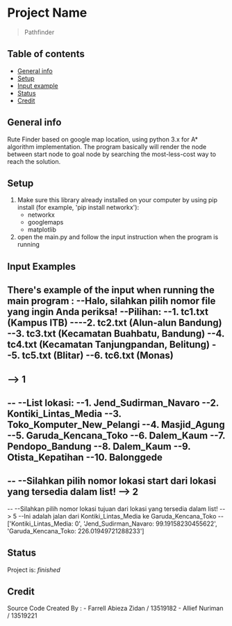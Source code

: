 # Project Name
> Pathfinder

## Table of contents
* [General info](#general-info)
* [Setup](#setup)
* [Input example](#input-example)
* [Status](#status)
* [Credit](#credit)

## General info
Rute Finder based on google map location, using python 3.x for A* algorithm implementation. 
The program basically will render the node between start node to goal node by searching the most-less-cost way to reach the solution.

## Setup
1. Make sure this library already installed on your computer by using pip install (for example, 'pip install networkx'):
    - networkx
    - googlemaps
    - matplotlib
2. open the main.py and follow the input instruction when the program is running

## Input Examples
There's example of the input when running the main program :
--Halo, silahkan pilih nomor file yang ingin Anda periksa!
--Pilihan:
--1. tc1.txt (Kampus ITB)
----2. tc2.txt (Alun-alun Bandung)
--3. tc3.txt (Kecamatan Buahbatu, Bandung)
--4. tc4.txt (Kecamatan Tanjungpandan, Belitung)
--5. tc5.txt (Blitar)
--6. tc6.txt (Monas)
--
--> 1
--
--
--List lokasi:
--1. Jend_Sudirman_Navaro
--2. Kontiki_Lintas_Media
--3. Toko_Komputer_New_Pelangi
--4. Masjid_Agung
--5. Garuda_Kencana_Toko
--6. Dalem_Kaum
--7. Pendopo_Bandung
--8. Dalem_Kaum
--9. Otista_Kepatihan
--10. Balonggede
--
--
--Silahkan pilih nomor lokasi start dari lokasi yang tersedia dalam list!
--> 2
--
--
--Silahkan pilih nomor lokasi tujuan dari lokasi yang tersedia dalam list!
--> 5
--Ini adalah jalan dari Kontiki_Lintas_Media ke Garuda_Kencana_Toko
--['Kontiki_Lintas_Media: 0', 'Jend_Sudirman_Navaro: 99.19158230455622', 'Garuda_Kencana_Toko: 226.01949721288233']

## Status
Project is: _finished_

## Credit
Source Code Created By :
    - Farrell Abieza Zidan / 13519182
    - Allief Nuriman / 13519221
